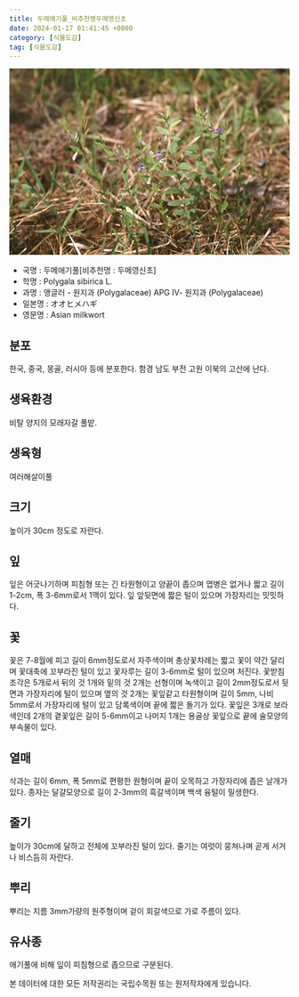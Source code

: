 ```yaml
---
title: 두메애기풀_비추천명두메영신초
date: 2024-01-17 01:41:45 +0800
category: [식물도감]
tag: [식물도감]
---
```




![두메애기풀[비추천명 : 두메영신초]](/assets/img/fileUpload/plants/basic/Polygalaceae/Polygala/14845/14845_1_th2.jpg)
- 국명 : 두메애기풀[비추천명 : 두메영신초]
- 학명 : Polygala sibirica L.
- 과명 : 앵글러 - 원지과 (Polygalaceae) APG Ⅳ- 원지과 (Polygalaceae)
- 일본명 : オオヒメハギ
- 영문명 : Asian milkwort


## 분포
한국, 중국, 몽골, 러시아 등에 분포한다.
함경 남도 부전 고원 이북의 고산에 난다.
## 생육환경
비탈 양지의 모래자갈 풀밭.
## 생육형
여러해살이풀 
## 크기
높이가 30cm 정도로 자란다.
## 잎
잎은 어긋나기하며 피침형 또는 긴 타원형이고 양끝이 좁으며 엽병은 없거나 짧고 길이 1-2cm, 폭 3-6mm로서 1맥이 있다. 잎 앞뒷면에 짧은 털이 있으며 가장자리는 밋밋하다.
## 꽃
꽃은 7-8월에 피고 길이 6mm정도로서 자주색이며 총상꽃차례는 짧고 꽃이 약간 달리며 꽃대축에 꼬부라진 털이 있고 꽃자루는 길이 3-6mm로 털이 있으며 처진다. 꽃받침조각은 5개로서 뒤의 것 1개와 밑의 것 2개는 선형이며 녹색이고 길이 2mm정도로서 뒷면과 가장자리에 털이 있으며 옆의 것 2개는 꽃잎같고 타원형이며 길이 5mm, 나비 5mm로서 가장자리에 털이 있고 담록색이며 끝에 짧은 돌기가 있다. 꽃잎은 3개로 보라색인데 2개의 곁꽃잎은 길이 5-6mm이고 나머지 1개는 용골상 꽃잎으로 끝에 술모양의 부속물이 있다.
## 열매
삭과는 길이 6mm, 폭 5mm로 편평한 원형이며 끝이 오목하고 가장자리에 좁은 날개가 있다. 종자는 달걀모양으로 길이 2-3mm의 흑갈색이며 백색 융털이 밀생한다.
## 줄기
높이가 30cm에 달하고 전체에 꼬부라진 털이 있다. 줄기는 여럿이 뭉쳐나며 곧게 서거나 비스듬히 자란다.
## 뿌리
뿌리는 지름 3mm가량의 원주형이며 겉이 회갈색으로 가로 주름이 있다.
## 유사종
애기풀에 비해 잎이 피침형으로 좁으므로 구분된다. 






본 데이터에 대한 모든 저작권리는 국립수목원 또는 원저작자에게 있습니다.
